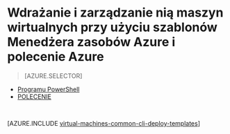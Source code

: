 <properties
    pageTitle="Wdrażanie i zarządzanie nią maszyn wirtualnych z szablonami | Microsoft Azure"
    description="Wdrażanie i zarządzanie nią najczęściej używane konfiguracje Azure maszyn wirtualnych za pomocą Menedżera zasobów szablony i polecenie Azure."
    services="virtual-machines-windows"
    documentationCenter=""
    authors="squillace"
    manager="timlt"
    editor=""
    tags="azure-resource-manager"/>

<tags
    ms.service="virtual-machines-windows"
    ms.workload="infrastructure-services"
    ms.tgt_pltfrm="vm-windows"
    ms.devlang="na"
    ms.topic="article"
    ms.date="08/23/2016"
    ms.author="rasquill"/>

# <a name="deploy-and-manage-virtual-machines-by-using-azure-resource-manager-templates-and-the-azure-cli"></a>Wdrażanie i zarządzanie nią maszyn wirtualnych przy użyciu szablonów Menedżera zasobów Azure i polecenie Azure

> [AZURE.SELECTOR]      
 - [Programu PowerShell](virtual-machines-windows-ps-manage.md)      
 - [POLECENIE](virtual-machines-windows-cli-deploy-templates.md)      

</br> 

[AZURE.INCLUDE [virtual-machines-common-cli-deploy-templates](../../includes/virtual-machines-common-cli-deploy-templates.md)]
